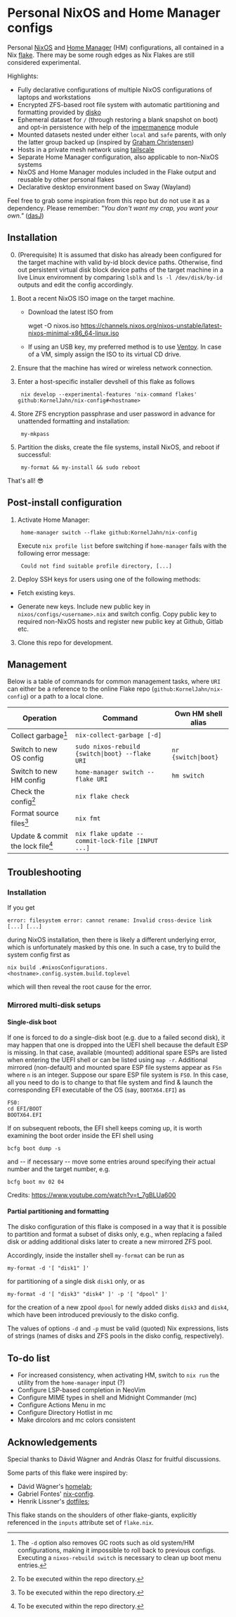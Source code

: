 # Personal NixOS and Home Manager configs

Personal [NixOS][nixos] and [Home Manager][home-manager] (HM) configurations, all contained in a Nix [flake][nix-flakes]. There may be some rough edges as Nix Flakes are still considered experimental.

Highlights:

- Fully declarative configurations of multiple NixOS configurations of laptops and workstations
- Encrypted ZFS-based root file system with automatic partitioning and formatting provided by [disko][disko]
- Ephemeral dataset for `/` (through restoring a blank snapshot on boot) and opt-in persistence with help of the [impermanence][impermanence] module
- Mounted datasets nested under either `local` and `safe` parents, with only the latter group backed up (inspired by [Graham Christensen][erase-your-darlings])
- Hosts in a private mesh network using [tailscale][tailscale]
- Separate Home Manager configuration, also applicable to non-NixOS systems
- NixOS and Home Manager modules included in the Flake output and reusable by other personal flakes
- Declarative desktop environment based on Sway (Wayland)

Feel free to grab some inspiration from this repo but do not use it as a dependency. Please remember: *"You don't want my crap, you want your own."* ([dasJ][dasj-dotfiles])

## Installation

0. (Prerequisite) It is assumed that disko has already been configured for the target machine with valid by-id block device paths. Otherwise, find out persistent virtual disk block device paths of the target machine in a live Linux enviromnent by comparing `lsblk` and `ls -l /dev/disk/by-id` outputs and edit the config accordingly.

1. Boot a recent NixOS ISO image on the target machine.

   - Download the latest ISO from

        wget -O nixos.iso https://channels.nixos.org/nixos-unstable/latest-nixos-minimal-x86_64-linux.iso

   - If using an USB key, my preferred method is to use [Ventoy][ventoy]. In case of a VM, simply assign the ISO to its virtual CD drive.

2. Ensure that the machine has wired or wireless network connection.

3. Enter a host-specific installer devshell of this flake as follows

        nix develop --experimental-features 'nix-command flakes' github:KornelJahn/nix-config#<hostname>

4. Store ZFS encryption passphrase and user password in advance for unattended formatting and installation:

        my-mkpass

5. Partition the disks, create the file systems, install NixOS, and reboot if successful:

        my-format && my-install && sudo reboot

That's all! :sunglasses:

## Post-install configuration

1. Activate Home Manager:

        home-manager switch --flake github:KornelJahn/nix-config

   Execute `nix profile list` before switching if `home-manager` fails with the following error message:

        Could not find suitable profile directory, [...]

2. Deploy SSH keys for users using one of the following methods:

  - Fetch existing keys.

  - Generate new keys. Include new public key in `nixos/configs/<username>.nix` and switch config. Copy public key to required non-NixOS hosts and register new public key at Github, Gitlab etc.

3. Clone this repo for development.

## Management

Below is a table of commands for common management tasks, where `URI` can either be a reference to the online Flake repo (`github:KornelJahn/nix-config`) or a path to a local clone.

| Operation | Command | Own HM shell alias |
|-----------|---------|--------------------|
| Collect garbage[^1] | `nix-collect-garbage [-d]` | |
| Switch to new OS config | `sudo nixos-rebuild {switch\|boot} --flake URI` | `nr {switch\|boot}` |
| Switch to new HM config | `home-manager switch --flake URI` | `hm switch` |
| Check the config[^2] | `nix flake check` | |
| Format source files[^2] | `nix fmt` | |
| Update & commit the lock file[^2] | `nix flake update --commit-lock-file [INPUT ...]` | |

[^1]: The `-d` option also removes GC roots such as old system/HM configurations,
making it impossible to roll back to previous configs. Executing a `nixos-rebuild switch` is necessary to clean up boot menu entries.

[^2]: To be executed within the repo directory.

## Troubleshooting

### Installation

If you get

    error: filesystem error: cannot rename: Invalid cross-device link [...] [...]

during NixOS installation, then there is likely a different underlying error, which is unfortunately masked by this one. In such a case, try to build the system config first as

    nix build .#nixosConfigurations.<hostname>.config.system.build.toplevel

which will then reveal the root cause for the error.

### Mirrored multi-disk setups

#### Single-disk boot

If one is forced to do a single-disk boot (e.g. due to a failed second disk), it may happen that one is dropped into the UEFI shell because the default ESP is missing. In that case, available (mounted) additional spare ESPs are listed when entering the UEFI shell or can be listed using `map -r`. Additional mirrored (non-default) and mounted spare ESP file systems appear as `FSn` where `n` is an integer. Suppose our spare ESP file system is `FS0`. In this case, all you need to do is to change to that file system and find & launch the corresponding EFI executable of the OS (say, `BOOTX64.EFI`) as

    FS0:
    cd EFI/BOOT
    BOOTX64.EFI

If on subsequent reboots, the EFI shell keeps coming up, it is worth examining the boot order inside the EFI shell using

    bcfg boot dump -s

and -- if necessary -- move some entries around specifying their actual number and the target number, e.g.

    bcfg boot mv 02 04

Credits: https://www.youtube.com/watch?v=t_7gBLUa600

#### Partial partitioning and formatting

The disko configuration of this flake is composed in a way that it is possible to partition and format a subset of disks only, e.g., when replacing a failed disk or adding additional disks later to create a new mirrored ZFS pool.

Accordingly, inside the installer shell `my-format` can be run as

    my-format -d '[ "disk1" ]'

for partitioning of a single disk `disk1` only, or as

    my-format -d '[ "disk3" "disk4" ]' -p '[ "dpool" ]'

for the creation of a new zpool `dpool` for newly added disks `disk3` and `disk4`, which have been introduced previously to the disko config.

The values of options `-d` and `-p` must be valid (quoted) Nix expressions, lists of strings (names of disks and ZFS pools in the disko config, respectively).

## To-do list

- For increased consistency, when activating HM, switch to `nix run` the utility from the `home-manager` input (?)
- Configure LSP-based completion in NeoVim
- Configure MIME types in shell and Midnight Commander (mc)
- Configure Actions Menu in mc
- Configure Directory Hotlist in mc
- Make dircolors and mc colors consistent

## Acknowledgements

Special thanks to Dávid Wágner and András Olasz for fruitful discussions.

Some parts of this flake were inspired by:

- Dávid Wágner's [homelab][wagdav-homelab];
- Gabriel Fontes' [nix-config][misterio77-nix-config].
- Henrik Lissner's [dotfiles][hlissner-dotfiles];

This flake stands on the shoulders of other flake-giants, explicitly referenced in the `inputs` attribute set of `flake.nix`.

[nixos]: https://nixos.org
[nix-flakes]: https://nixos.wiki/wiki/Flakes
[erase-your-darlings]: https://grahamc.com/blog/erase-your-darlings/
[nixos-on-arm]: https://nixos.wiki/wiki/NixOS_on_ARM
[disko]: https://github.com/nix-community/disko
[home-manager]: https://github.com/nix-community/home-manager
[impermanence]: https://github.com/nix-community/impermanence
[tailscale]: https://tailscale.com
[ventoy]: https://www.ventoy.net
[wagdav-homelab]: https://github.com/wagdav/homelab
[the-wagner-net]: https://thewagner.net/
[dasj-dotfiles]: https://github.com/dasj/dotfiles
[misterio77-nix-config]: https://github.com/Misterio77/nix-config
[hlissner-dotfiles]: https://github.com/hlissner/dotfiles
